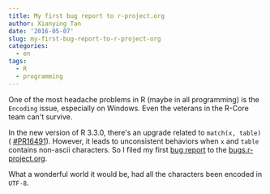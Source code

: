 ```yaml
---
title: My first bug report to r-project.org
author: Xianying Tan
date: '2016-05-07'
slug: my-first-bug-report-to-r-project-org
categories:
  - en
tags:
  - R
  - programming
---
```



One of the most headache problems in R (maybe in all programming) is the `Encoding` issue, especially on Windows. Even the veterans in the R-Core team can't survive.

In the new version of R 3.3.0, there's an upgrade related to `match(x, table)` ( [#PR16491](https://bugs.r-project.org/show_bug.cgi?id=16491)). However, it leads to unconsistent behaviors when `x` and `table` contains non-ascii characters. So I filed my first [bug report](https://bugs.r-project.org/show_bug.cgi?id=16885) to the [bugs.r-project.org](https://bugs.r-project.org/).


What a wonderful world it would be, had all the characters been encoded in `UTF-8`.
